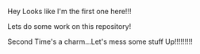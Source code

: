 Hey Looks like I'm the first one here!!!

Lets do some work on this repository!
 
 Second Time's a charm...Let's mess some stuff Up!!!!!!!!!